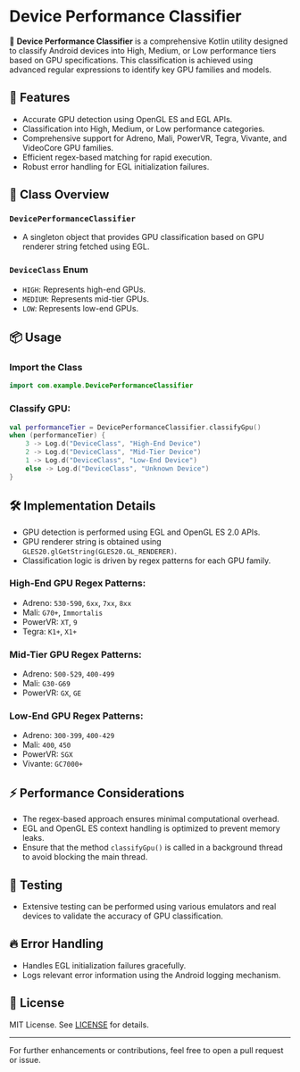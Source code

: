 # Device Performance Classifier

🚀 **Device Performance Classifier** is a comprehensive Kotlin utility designed to classify Android devices into High, Medium, or Low performance tiers based on GPU specifications. This classification is achieved using advanced regular expressions to identify key GPU families and models.

## 🌟 Features

* Accurate GPU detection using OpenGL ES and EGL APIs.
* Classification into High, Medium, or Low performance categories.
* Comprehensive support for Adreno, Mali, PowerVR, Tegra, Vivante, and VideoCore GPU families.
* Efficient regex-based matching for rapid execution.
* Robust error handling for EGL initialization failures.

## 📂 Class Overview

### `DevicePerformanceClassifier`

* A singleton object that provides GPU classification based on GPU renderer string fetched using EGL.

### `DeviceClass` Enum

* `HIGH`: Represents high-end GPUs.
* `MEDIUM`: Represents mid-tier GPUs.
* `LOW`: Represents low-end GPUs.

## 📦 Usage

### **Import the Class**

```kotlin
import com.example.DevicePerformanceClassifier
```

### **Classify GPU:**

```kotlin
val performanceTier = DevicePerformanceClassifier.classifyGpu()
when (performanceTier) {
    3 -> Log.d("DeviceClass", "High-End Device")
    2 -> Log.d("DeviceClass", "Mid-Tier Device")
    1 -> Log.d("DeviceClass", "Low-End Device")
    else -> Log.d("DeviceClass", "Unknown Device")
}
```

## 🛠️ Implementation Details

* GPU detection is performed using EGL and OpenGL ES 2.0 APIs.
* GPU renderer string is obtained using `GLES20.glGetString(GLES20.GL_RENDERER)`.
* Classification logic is driven by regex patterns for each GPU family.

### **High-End GPU Regex Patterns:**

* Adreno: `530-590`, `6xx`, `7xx`, `8xx`
* Mali: `G70+`, `Immortalis`
* PowerVR: `XT`, `9`
* Tegra: `K1+`, `X1+`

### **Mid-Tier GPU Regex Patterns:**

* Adreno: `500-529`, `400-499`
* Mali: `G30-G69`
* PowerVR: `GX`, `GE`

### **Low-End GPU Regex Patterns:**

* Adreno: `300-399`, `400-429`
* Mali: `400`, `450`
* PowerVR: `SGX`
* Vivante: `GC7000+`

## ⚡ Performance Considerations

* The regex-based approach ensures minimal computational overhead.
* EGL and OpenGL ES context handling is optimized to prevent memory leaks.
* Ensure that the method `classifyGpu()` is called in a background thread to avoid blocking the main thread.

## 🧪 Testing

* Extensive testing can be performed using various emulators and real devices to validate the accuracy of GPU classification.

## 🔥 Error Handling

* Handles EGL initialization failures gracefully.
* Logs relevant error information using the Android logging mechanism.

## 📝 License

MIT License. See [LICENSE](LICENSE) for details.

---

For further enhancements or contributions, feel free to open a pull request or issue.
